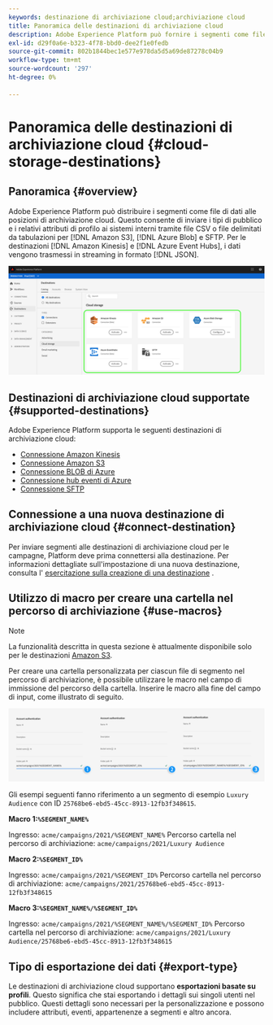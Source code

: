 ```yaml
---
keywords: destinazione di archiviazione cloud;archiviazione cloud
title: Panoramica delle destinazioni di archiviazione cloud
description: Adobe Experience Platform può fornire i segmenti come file di dati alle posizioni di archiviazione cloud di Amazon S3, AWS Kinesis, Azure Event Hubs o SFTP.
exl-id: d29f0a6e-b323-4f78-bbd0-dee2f1e0fedb
source-git-commit: 802b1844bec1e577e978da5d5a69de87278c04b9
workflow-type: tm+mt
source-wordcount: '297'
ht-degree: 0%

---
```


# Panoramica delle destinazioni di archiviazione cloud {#cloud-storage-destinations}

## Panoramica {#overview}

Adobe Experience Platform può distribuire i segmenti come file di dati alle posizioni di archiviazione cloud. Questo consente di inviare i tipi di pubblico e i relativi attributi di profilo ai sistemi interni tramite file CSV o file delimitati da tabulazioni per [!DNL Amazon S3], [!DNL Azure Blob] e SFTP. Per le destinazioni [!DNL Amazon Kinesis] e [!DNL Azure Event Hubs], i dati vengono trasmessi in streaming in formato [!DNL JSON].

![Destinazioni di Adobe per l’archiviazione cloud](../../assets/catalog/cloud-storage/cloud-storage-destinations.png)

## Destinazioni di archiviazione cloud supportate {#supported-destinations}

Adobe Experience Platform supporta le seguenti destinazioni di archiviazione cloud:

* [Connessione Amazon Kinesis](amazon-kinesis.md)
* [Connessione Amazon S3](amazon-s3.md)
* [Connessione BLOB di Azure](azure-blob.md)
* [Connessione hub eventi di Azure](azure-event-hubs.md)
* [Connessione SFTP](sftp.md)

## Connessione a una nuova destinazione di archiviazione cloud {#connect-destination}

Per inviare segmenti alle destinazioni di archiviazione cloud per le campagne, Platform deve prima connettersi alla destinazione. Per informazioni dettagliate sull&#39;impostazione di una nuova destinazione, consulta l&#39; [esercitazione sulla creazione di una destinazione](../../ui/connect-destination.md) .


## Utilizzo di macro per creare una cartella nel percorso di archiviazione {#use-macros}

>[!NOTE]
>
> La funzionalità descritta in questa sezione è attualmente disponibile solo per le destinazioni [Amazon S3](amazon-s3.md).

Per creare una cartella personalizzata per ciascun file di segmento nel percorso di archiviazione, è possibile utilizzare le macro nel campo di immissione del percorso della cartella. Inserire le macro alla fine del campo di input, come illustrato di seguito.

![Come utilizzare le macro per creare una cartella nell&#39;archivio](../../assets/catalog/cloud-storage/workflow/macros-folder-path.png)

Gli esempi seguenti fanno riferimento a un segmento di esempio `Luxury Audience` con ID `25768be6-ebd5-45cc-8913-12fb3f348615`.

**Macro 1:`%SEGMENT_NAME%`**

Ingresso: `acme/campaigns/2021/%SEGMENT_NAME%`
Percorso cartella nel percorso di archiviazione: `acme/campaigns/2021/Luxury Audience`

**Macro 2:`%SEGMENT_ID%`**

Ingresso: `acme/campaigns/2021/%SEGMENT_ID%`
Percorso cartella nel percorso di archiviazione: `acme/campaigns/2021/25768be6-ebd5-45cc-8913-12fb3f348615`

**Macro 3:`%SEGMENT_NAME%/%SEGMENT_ID%`**

Ingresso: `acme/campaigns/2021/%SEGMENT_NAME%/%SEGMENT_ID%`
Percorso cartella nel percorso di archiviazione: `acme/campaigns/2021/Luxury Audience/25768be6-ebd5-45cc-8913-12fb3f348615`

## Tipo di esportazione dei dati {#export-type}

Le destinazioni di archiviazione cloud supportano **esportazioni basate su profili**. Questo significa che stai esportando i dettagli sui singoli utenti nel pubblico. Questi dettagli sono necessari per la personalizzazione e possono includere attributi, eventi, appartenenze a segmenti e altro ancora.